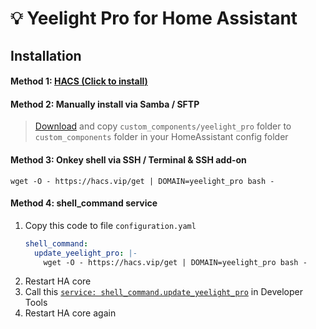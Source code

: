 # 💡 Yeelight Pro for Home Assistant


<a name="installing"></a>
## Installation

#### Method 1: [HACS (**Click to install**)](https://my.home-assistant.io/redirect/hacs_repository/?owner=hasscc&repository=yeelight-pro&category=integration)

#### Method 2: Manually install via Samba / SFTP
> [Download](https://github.com/hasscc/yeelight-pro/archive/main.zip) and copy `custom_components/yeelight_pro` folder to `custom_components` folder in your HomeAssistant config folder

#### Method 3: Onkey shell via SSH / Terminal & SSH add-on
```shell
wget -O - https://hacs.vip/get | DOMAIN=yeelight_pro bash -
```

#### Method 4: shell_command service
1. Copy this code to file `configuration.yaml`
    ```yaml
    shell_command:
      update_yeelight_pro: |-
        wget -O - https://hacs.vip/get | DOMAIN=yeelight_pro bash -
    ```
2. Restart HA core
3. Call this [`service: shell_command.update_yeelight_pro`](https://my.home-assistant.io/redirect/developer_call_service/?service=shell_command.update_yeelight_pro) in Developer Tools
4. Restart HA core again
